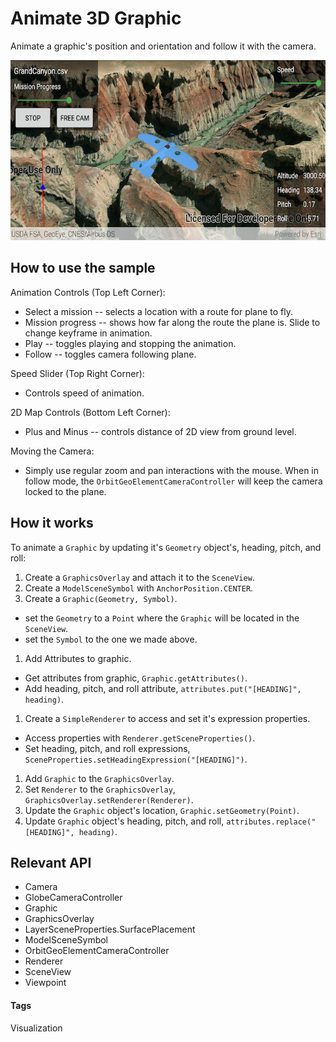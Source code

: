 # Animate 3D Graphic

Animate a graphic's position and orientation and follow it with the camera.

![Animate 3D Graphic App](animate-3d-graphic.png)

## How to use the sample

Animation Controls (Top Left Corner):
* Select a mission -- selects a location with a route for plane to fly.
* Mission progress -- shows how far along the route the plane is. Slide to change keyframe in animation.
* Play -- toggles playing and stopping the animation.
* Follow -- toggles camera following plane.

Speed Slider (Top Right Corner):
* Controls speed of animation.

2D Map Controls (Bottom Left Corner):
* Plus and Minus -- controls distance of 2D view from ground level.

Moving the Camera: 
* Simply use regular zoom and pan interactions with the mouse. When in follow mode, the `OrbitGeoElementCameraController` will keep the camera locked to the plane.


## How it works

To animate a `Graphic` by updating it's `Geometry` object's, heading, pitch, and roll:

1. Create a `GraphicsOverlay` and attach it to the `SceneView`.
1. Create a `ModelSceneSymbol` with `AnchorPosition.CENTER`.
1. Create a `Graphic(Geometry, Symbol)`.
  * set the `Geometry` to a `Point` where the `Graphic` will be located in the `SceneView`.
  * set the `Symbol` to the one we made above.
1. Add Attributes to graphic.
  * Get attributes from graphic, `Graphic.getAttributes()`.
  * Add heading, pitch, and roll attribute, `attributes.put("[HEADING]", heading)`.
1. Create a `SimpleRenderer` to access and set it's expression properties.
  * Access properties with `Renderer.getSceneProperties()`.
  * Set heading, pitch, and roll expressions, `SceneProperties.setHeadingExpression("[HEADING]")`.
1. Add `Graphic` to the `GraphicsOverlay`.
1. Set `Renderer` to the `GraphicsOverlay`, `GraphicsOverlay.setRenderer(Renderer)`.
1. Update the `Graphic` object's location, `Graphic.setGeometry(Point)`.
1. Update `Graphic` object's heading, pitch, and roll, `attributes.replace("[HEADING]", heading)`.

## Relevant API

* Camera
* GlobeCameraController
* Graphic
* GraphicsOverlay
* LayerSceneProperties.SurfacePlacement
* ModelSceneSymbol
* OrbitGeoElementCameraController</li>
* Renderer
* SceneView
* Viewpoint

#### Tags
Visualization